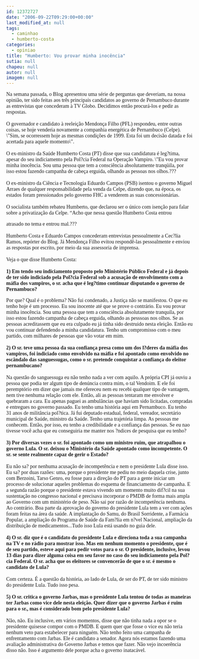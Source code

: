 ```yaml
---
id: 12372727
date: "2006-09-22T09:29:00+00:00"
last_modified_at: null
tags:
  - caminhao
  - humberto-costa
categories:
  - opiniao
title: "Humberto: Vou provar minha inocência"
sutia: null
chapeu: null
autor: null
imagem: null
---
```

<p><P><FONT face=Verdana>Na semana passada, o Blog apresentou uma série de perguntas que deveriam, na nossa opinião, ter sido feitas aos três principais candidatos ao governo de Pernambuco durante as entrevistas que concederam à TV Globo. Decidimos então procurá-los e pedir as respostas.<BR><BR>O governador e candidato à reeleição Mendonça Filho (PFL) respondeu, entre outras coisas, se hoje venderia novamente a companhia energética de Pernambuco (Celpe). \"Sim, se ocorressem hoje as mesmas condições de 1999. Esta foi um decisão datada e foi acertada para aquele momento\".<BR><BR>O ex-ministro da Saúde Humberto Costa (PT) disse que sua candidatura é leg?tima, apesar do seu indiciamento pela Pol?cia Federal na Operação Vampiro. \"Eu vou provar minha inocência. Sou uma pessoa que tem a consciência absolutamente tranqüila, por isso estou fazendo campanha de cabeça erguida, olhando as pessoas nos olhos.???<BR><BR>O ex-ministro da Ciência e Tecnologia Eduardo Campos (PSB) isentou o governo Miguel Arraes de qualquer responsabilidade pela venda da Celpe, dizendo que, na época, os estados foram pressionados pelo governo FHC a venderem as suas concessionárias. <BR><BR>O socialista também rebateu Humberto, que declarou ser o único com isenção para falar sobre a privatização da Celpe. “Acho que nessa questão Humberto Costa entrou</p>
<p> atrasado no tema e entrou mal.??? <BR><BR>Humberto Costa e Eduardo Campos concederam entrevistas pessoalmente a Cec?lia Ramos, repórter do Blog. Já Mendonça Filho evitou respondê-las pessoalmente e enviou as respostas por escrito, por meio da sua assessoria de imprensa. <BR><BR>Veja o que disse Humberto Costa:<BR><BR><STRONG>1) Em tendo seu indiciamento proposto pelo Ministério Público Federal e já depois de ter sido indiciado pela Pol?cia Federal sob a acusação de envolvimento com a máfia dos vampiros, o sr. acha que é leg?timo continuar disputando o governo de Pernambuco?</STRONG></FONT></P></p>
<p><P><FONT face=Verdana>Por que? Qual é o problema? Não fui condenado, a Justiça não se manifestou. O que eu tenho hoje é um processo. Eu sou inocente até que se prove o contrário. Eu vou provar minha inocência. Sou uma pessoa que tem a consciência absolutamente tranquila, por isso estou fazendo campanha de cabeça erguida, olhando as pesssoas nos olhos. Se as pessoas acreditassem que eu era culpado eu já tinha sido destruido nesta eleição. Então eu vou continuar defendendo a minha candidatura. Tenho um compromisso com o meu partido, com milhares de pessoas que vão votar em mim.<BR><BR><STRONG>2) O sr. teve uma pessoa da sua confiança presa como um dos l?deres da máfia dos vampiros, foi indiciado como envolvido na máfia e foi apontado como envolvido no escândalo das sanguessugas, como o sr. pretende conquistar a confiança do eleitor pernambucano?<BR></STRONG><BR>Na questão do sanguessuga eu não tenho nada a ver com aquilo. A própria CPI já ouviu a pessoa que podia ter algum tipo de denúncia contra mim, o tal Vendoim. E ele foi peremptório em dizer que jamais me ofereceu nem eu recebi qualquer tipo de vantagem, nem tive nenhuma relação com ele. Então, ali as pessoas tentaram me envolver e quebraram a cara. Eu apenas paguei as ambulâncias que haviam sido licitadas, compradas e entregues no governo passado. Eu tenho uma história aqui em Pernambuco. Eu tenho 31 anos de militância pol?tica. Já fui deputado estadual, federal, vereador, secretário municipal de Saúde, ministro da Saúde. Tenho uma trajetória limpa. As pessoas me conhecem. Então, por isso, eu tenho a credibilidade e a confiança das pessoas. Se eu nao tivesse você acha que eu conseguiria me manter nos ?ndices de pesquisa que eu tenho?<BR><BR><STRONG>3) Por diversas vezes o sr. foi apontado como um ministro ruim, que atrapalhou o governo Lula. O sr. deixou o Ministério da Saúde apontado como incompetente. O sr. se sente realmente capaz de gerir o Estado?<BR></STRONG><BR>Eu não sa? por nenhuma acusação de incompetência e nem o presidente Lula disse isso. Eu sa? por duas razões: uma, porque o presidente me pediu no meio daquela crise, junto com Berzoini, Tarso Genro, eu fosse para a direção do PT para a gente iniciar um processo de solucionar aqueles problemas do esquema de financiamento de campanha. E a segunda razão porque o presidente estava vivendo um momento muito dif?cil na sua sustentação no congresso nacional e precisava incorporar o PMDB de forma mais ampla ao Governo com um ministério de peso. Não sai por razão de incompetência nenhuma. Ao contrário. Boa parte da aprovação do governo do presidente Lula tem a ver com ações foram feitas na área da saúde. A implantação do Samu, do Brasil Sorridente, a Farmácia Popular, a ampliação do Programa de Saúde da Fam?lia em n?vel Nacional, ampliação da distribuição de medicamentos...Tudo isso Lula está usando no guia dele.<BR><BR><STRONG>4) O sr. diz que é o candidato do presidente Lula e direciona toda a sua campanha na TV e no rádio para mostrar isso. Mas em nenhum momento o presidente, que é de seu partido, esteve aqui para pedir votos para o sr. O presidente, inclusive, levou 13 dias para dizer alguma coisa em seu favor no caso do seu indiciamento pela Pol?cia Federal. O sr. acha que os eleitores se convencerão de que o sr. é mesmo o candidato de Lula?<BR></STRONG><BR>Com certeza. É a questão da história, ao lado de Lula, de ser do PT, de ter sido ministro do presidente Lula. Tudo isso pesa. <BR><BR><STRONG>5) O sr. critica o governo Jarbas, mas o presidente Lula tentou de todas as maneiras ter Jarbas como vice dele nesta eleição. Quer dizer que o governo Jarbas é ruim para o sr., mas é considerado bom pelo presidente Lula?</STRONG><BR><BR>Não, não. Eu inclusive, em vários momentos, disse que não tinha nada a opor se o presidente quisesse compor com o PMDB. E quem quer que fosse o vice eu não teria nenhum veto para estabelecer para ninguém. Não tenho feito uma campanha de enfrentamento com Jarbas. Ele é candidato a senador. Agora nós estamos fazendo uma avaliação administrativa do Governo Jarbas e temos que fazer. Não vejo incoerência disso não. Isso é argumento dele porque acha o governo inatacável. <BR></FONT></P> </p>
